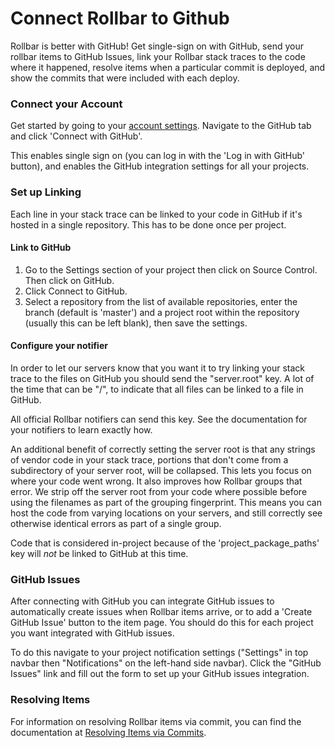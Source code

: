 # Connect Rollbar to Github

Rollbar is better with GitHub! Get single-sign on with GitHub, send your rollbar items to GitHub
Issues, link your Rollbar stack traces to the code where it happened, resolve items when a
particular commit is deployed, and show the commits that were included with each deploy.

### Connect your Account

Get started by going to your [account settings](https://www.rollbar.com/settings/integrations).
Navigate to the GitHub tab and click 'Connect with GitHub'.

This enables single sign on (you can log in with the 'Log in with GitHub' button), and enables the
GitHub integration settings for all your projects.

### Set up Linking

Each line in your stack trace can be linked to your code in GitHub if it's hosted in
a single repository. This has to be done once per project.

#### Link to GitHub

1. Go to the Settings section of your project then click on Source Control. Then click on GitHub.
2. Click Connect to GitHub. 
3. Select a repository from the list of available repositories, enter the branch (default is 'master') and a project root within the repository (usually this can be left blank), then save the settings.

#### Configure your notifier

In order to let our servers know that you want it to try linking your stack trace to the files on
GitHub you should send the "server.root" key. A lot of the time that can be "/", to indicate that
all files can be linked to a file in GitHub.

All official Rollbar notifiers can send this key. See the documentation for your notifiers to learn
exactly how.

An additional benefit of correctly setting the server root is that any strings of vendor code in
your stack trace, portions that don't come from a subdirectory of your server root, will be
collapsed. This lets you focus on where your code went wrong. It also improves how Rollbar groups
that error. We strip off the server root from your code where possible before using the filenames as
part of the grouping fingerprint. This means you can host the code from varying locations on your
servers, and still correctly see otherwise identical errors as part of a single group.

Code that is considered in-project because of the 'project_package_paths' key will *not* be linked
to GitHub at this time.

### GitHub Issues

After connecting with GitHub you can integrate GitHub issues to automatically create
issues when Rollbar items arrive, or to add a 'Create GitHub Issue' button to the item page. You
should do this for each project you want integrated with GitHub issues.

To do this navigate to your project notification settings ("Settings" in top navbar then
"Notifications" on the left-hand side navbar). Click the "GitHub Issues" link and fill out the form
to set up your GitHub issues integration.

### Resolving Items

For information on resolving Rollbar items via commit, you can find the
documentation at [Resolving Items via Commits](https://rollbar.com/docs/resolve-via-commits/).
